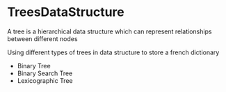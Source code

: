 # TreesDataStructure

 A tree is a hierarchical data structure which can represent relationships between different nodes
 
 Using different types of trees in data structure to store a french dictionary 
  * Binary Tree
  * Binary Search Tree
  * Lexicographic Tree
